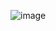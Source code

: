 ![image](https://github.com/oleisi/ESPHome-Devices/assets/56506925/52be987b-8980-4583-a321-1f8eb4df17b9)